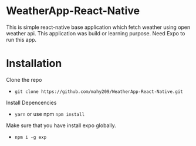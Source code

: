 # WeatherApp-React-Native

This is simple react-native base application which fetch weather using open weather api. This application was build or learning purpose.
Need Expo to run this app.

# Installation
Clone the repo
*  ``` git clone https://github.com/mahy209/WeatherApp-React-Native.git ```

Install Depencencies
 * ``` yarn ```   or use npm    ``` npm install ```
 
Make sure that you have install expo globally.

* ``` npm i -g exp ```
